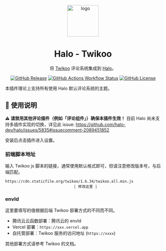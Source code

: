 <div align="center">
    <img alt="logo" width="102px" src="https://github.com/ichenhe/halo-twikoo/assets/10266066/10d1c1af-b6d3-45c3-ae54-cb74e3dbbe4d">
    <h1>Halo - Twikoo</h1>
    <p>将 <a href="https://twikoo.js.org/">Twikoo</a> 评论系统集成到 <a href="https://www.halo.run/">Halo</a>。</p>
    <p align="center">
        <a href="//github.com/ichenhe/halo-twikoo/releases"><img alt="GitHub Release" src="https://img.shields.io/github/v/release/ichenhe/halo-twikoo?style=flat-square&logo=github" /></a>
        <a href="//github.com/ichenhe/halo-twikoo/actions/workflows/ci.yaml"><img alt="GitHub Actions Workflow Status" src="https://img.shields.io/github/actions/workflow/status/ichenhe/halo-twikoo/ci.yaml?style=flat-square&label=build" /></a>
        <a href="./LICENSE"><img alt="GitHub License" src="https://img.shields.io/github/license/ichenhe/halo-twikoo?style=flat-square" /></a>
    </p>
</div>

本插件理论上支持所有使用 Halo 默认评论系统的主题。

## 📖 使用说明

**⚠️ 请禁用其他评论插件（例如「评论组件」）确保本插件生效！** 目前 Halo 尚未支持多插件实现的切换，详见此 issue: https://github.com/halo-dev/halo/issues/5835#issuecomment-2089451852

安装后点击插件进入设置。

### 前端脚本地址

输入 Twikoo js 脚本的链接，通常使用默认格式即可，但请注意修改版本号，与后端匹配。

```
https://cdn.staticfile.org/twikoo/1.6.34/twikoo.all.min.js
                               | 修改这里 |
```

### envId

这里要填写的值根据后端 Twikoo 部署方式的不同而不同。

- 腾讯云云函数部署：腾讯云的 envId
- Vercel 部署：`https://xxx.vercel.app`
- 自托管部署：Twikoo 服务的访问地址 (`https://xxxx`)

其他部署方式请参考 Twikoo 的文档。
